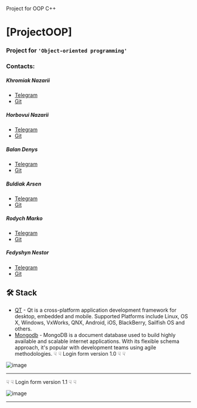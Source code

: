 Project for OOP C++

# [ProjectOOP]
### Project for `'Object-oriented programming'`
### Contacts:
##### Khromiak Nazarii
* [Telegram](https://t.me/sea_player)
* [Git](https://github.com/NazikMGE)
##### Horbovui Nazarii
* [Telegram](https://t.me/thesonex)
* [Git](https://github.com/TheSonex)
##### Balan Denys
* [Telegram](https://t.me/bonkbanan) 
* [Git](https://github.com/bonkbanan)
##### Buldiak Arsen
* [Telegram](https://t.me/milkydew) 
* [Git](https://github.com/Arezzon)
##### Rodych Marko
* [Telegram](https://t.me/mare_14)
* [Git](https://github.com/markorkok)
##### Fedyshyn Nestor
* [Telegram](https://t.me/Nestor_rr)
* [Git](https://github.com/Rentalll)

## 🛠️ Stack
* [QT](https://www.qt.io/download) - Qt is a cross-platform application development framework for desktop, embedded and mobile. Supported Platforms include Linux, OS X, Windows, VxWorks, QNX, Android, iOS, BlackBerry, Sailfish OS and others.
* [Mongodb](https://www.mongodb.com/) - MongoDB is a document database used to build highly available and scalable internet applications. With its flexible schema approach, it's popular with development teams using agile methodologies.
☟ ☟ Login form version 1.0 ☟ ☟

![image](https://user-images.githubusercontent.com/69088292/233884329-55dd04d7-d694-4ab8-9eb6-a57fb76eff1b.png)

-------------------------------------------------------------------------------------------------------------------------------------------------------------------------

☟ ☟ Login form version 1.1 ☟ ☟

![image](https://user-images.githubusercontent.com/69088292/233884394-e2f5c084-b747-4a47-8269-e91bf134b9fd.png)

-------------------------------------------------------------------------------------------------------------------------------------------------------------------------

